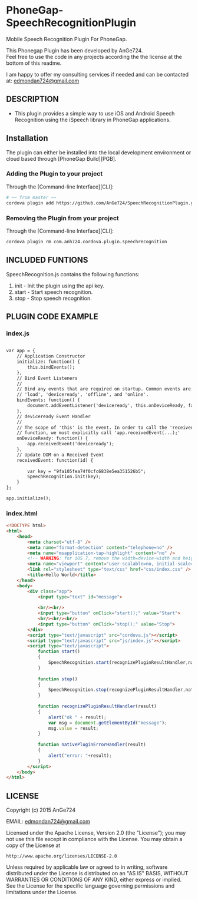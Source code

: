 PhoneGap-SpeechRecognitionPlugin
================================

Mobile Speech Recognition Plugin For PhoneGap.

This Phonegap Plugin has been developed by AnGe724.  
Feel free to use the code in any projects according the the license at the bottom of this readme.

I am happy to offer my consulting services if needed and can be contacted at: edmondan724@gmail.com

## DESCRIPTION ##

* This plugin provides a simple way to use iOS and Android Speech Recognition using the iSpeech library in PhoneGap applications.

## Installation
The plugin can either be installed into the local development environment or cloud based through [PhoneGap Build][PGB].

### Adding the Plugin to your project
Through the [Command-line Interface][CLI]:
```bash
# ~~ from master ~~
cordova plugin add https://github.com/AnGe724/SpeechRecognitionPlugin.git && cordova prepare
```

### Removing the Plugin from your project
Through the [Command-line Interface][CLI]:
```bash
cordova plugin rm com.anh724.cordova.plugin.speechrecognition
```

## INCLUDED FUNTIONS ##

SpeechRecognition.js contains the following functions:

1. init - Init the plugin using the api key.
2. start - Start speech recognition.
3. stop - Stop speech recognition.

## PLUGIN CODE EXAMPLE ##



### index.js ###
```html

var app = {
    // Application Constructor
    initialize: function() {
        this.bindEvents();
    },
    // Bind Event Listeners
    //
    // Bind any events that are required on startup. Common events are:
    // 'load', 'deviceready', 'offline', and 'online'.
    bindEvents: function() {
        document.addEventListener('deviceready', this.onDeviceReady, false);
    },
    // deviceready Event Handler
    //
    // The scope of 'this' is the event. In order to call the 'receivedEvent'
    // function, we must explicitly call 'app.receivedEvent(...);'
    onDeviceReady: function() {
        app.receivedEvent('deviceready');
    },
    // Update DOM on a Received Event
    receivedEvent: function(id) {
        
        var key = "9fa105fea74f0cfc6838e5ea351526b5";
        SpeechRecognition.init(key);
    }
};

app.initialize();

```


### index.html ###
```html
<!DOCTYPE html>
<html>
    <head>
        <meta charset="utf-8" />
        <meta name="format-detection" content="telephone=no" />
        <meta name="msapplication-tap-highlight" content="no" />
        <!-- WARNING: for iOS 7, remove the width=device-width and height=device-height attributes. See https://issues.apache.org/jira/browse/CB-4323 -->
        <meta name="viewport" content="user-scalable=no, initial-scale=1, maximum-scale=1, minimum-scale=1, width=device-width, height=device-height, target-densitydpi=device-dpi" />
        <link rel="stylesheet" type="text/css" href="css/index.css" />
        <title>Hello World</title>
    </head>
    <body>
        <div class="app">
            <input type="text" id="message">
                
            <br/><br/>
            <input type="button" onClick="start();" value="Start">
            <br/><br/><br/>
            <input type="button" onClick="stop();" value="Stop">
        </div>
        <script type="text/javascript" src="cordova.js"></script>
        <script type="text/javascript" src="js/index.js"></script>
        <script type="text/javascript">
            function start()
            {
                SpeechRecognition.start(recognizePluginResultHandler,nativePluginErrorHandler);
            }
        
            function stop()
            {
                SpeechRecognition.stop(recognizePluginResultHandler,nativePluginErrorHandler);
            }
            
            function recognizePluginResultHandler(result)
            {
                alert("ok " + result);
                var msg = document.getElementById("message");
                msg.value = result;
            }
            
            function nativePluginErrorHandler(result)
            {
                alert("error: "+result);
            }
        </script>
    </body>
</html>

```

## LICENSE ##

Copyright (c) 2015 AnGe724

EMAIL: edmondan724@gmail.com   

Licensed under the Apache License, Version 2.0 (the "License");
you may not use this file except in compliance with the License.
You may obtain a copy of the License at

    http://www.apache.org/licenses/LICENSE-2.0

Unless required by applicable law or agreed to in writing, software
distributed under the License is distributed on an "AS IS" BASIS,
WITHOUT WARRANTIES OR CONDITIONS OF ANY KIND, either express or implied.
See the License for the specific language governing permissions and
limitations under the License.
